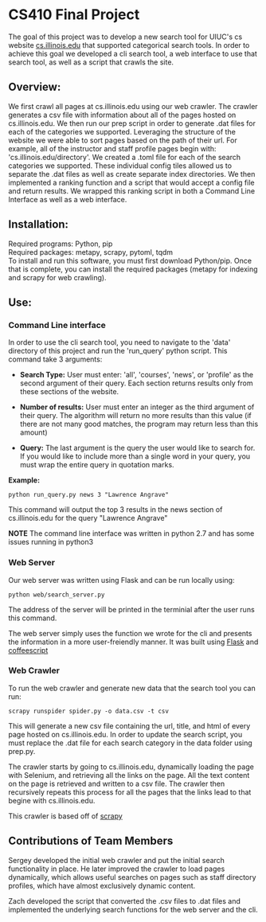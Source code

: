 # CS410 Final Project
The goal of this project was to develop a new search tool for UIUC's cs website [cs.illinois.edu](https://cs.illinois.edu/) that supported categorical search tools. In order to achieve this goal we developed a cli search tool, a web interface to use that search tool, as well as a script that crawls the site.

## Overview:
  We first crawl all pages at cs.illinois.edu using our web crawler. The crawler generates a csv file with information about all of the pages hosted on cs.illinois.edu. We then run our prep script in order to generate .dat files for each of the categories we supported. Leveraging the structure of the website we were able to sort pages based on the path of their url. For example, all of the instructor and staff profile pages begin with: 'cs.illinois.edu/directory'. We created a .toml file for each of the search categories we supported. These individual config tiles allowed us to separate the .dat files as well as create separate index directories. We then implemented a ranking function and a script that would accept a config file and return results. We wrapped this ranking script in both a Command Line Interface as well as a web interface. 

## Installation:
  Required programs: Python, pip  
  Required packages: metapy, scrapy, pytoml, tqdm  
  To install and run this software, you must first download Python/pip. Once that is complete, you can install the required packages (metapy for indexing and scrapy for web crawling).
  
  ## Use:
  ### Command Line interface
  In order to use the cli search tool, you need to navigate to the 'data' directory of this project and run the 'run_query' python script.
  This command take 3 arguments:
  
  * **Search Type:** User must enter: 'all', 'courses', 'news', or 'profile' as the second argument of their query. Each section returns results only from these sections of the website.
    
  * **Number of results:** User must enter an integer as the third argument of their query. The algorithm will return no more results than this value (if there are not many good matches, the program may return less than this amount)
  
  * **Query:** The last argument is the query the user would like to search for. If you would like to include more than a single word in your query, you must wrap the entire query in quotation marks.
  
  **Example:**
  
  ```python run_query.py news 3 "Lawrence Angrave"```
  
  This command will output the top 3 results in the news section of cs.illinois.edu for the query "Lawrence Angrave"
  
  **NOTE**
  The command line interface was written in python 2.7 and has some issues running in python3
  
  
  ### Web Server
  
  Our web server was written using Flask and can be run locally using:
  
  ```python web/search_server.py```
  
  The address of the server will be printed in the terminial after the user runs this command.
  
  The web server simply uses the function we wrote for the cli and presents the information in a more user-freiendly manner. It was built using [Flask](http://flask.pocoo.org/) and [coffeescript](http://coffeescript.org/)
  
  ### Web Crawler

To run the web crawler and generate new data that the search tool you can run:

```scrapy runspider spider.py -o data.csv -t csv```

This will generate a new csv file containing the url, title, and html of every page hosted on cs.illinois.edu. In order to update the search script, you must replace the .dat file for each search category in the data folder using prep.py.

The crawler starts by going to cs.illinois.edu, dynamically loading the page with Selenium, and retrieving all the links on the page. All the text content on the page is retrieved and written to a csv file. The crawler then recursively repeats this process for all the pages that the links lead to that begine with cs.illinois.edu.

This crawler is based off of [scrapy](https://scrapy.org/)

## Contributions of Team Members

Sergey developed the initial web crawler and put the initial search functionality in place. He later improved the crawler to load pages dynamically, which allows useful searches on pages such as staff directory profiles, which have almost exclusively dynamic content.

Zach developed the script that converted the .csv files to .dat files and implemented the underlying search functions for the web server and the cli.

